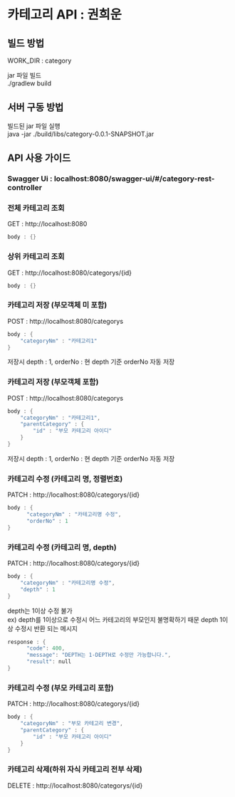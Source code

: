 # 카테고리 API : 권희운

## 빌드 방법
WORK_DIR :  category

jar 파일 빌드 \
./gradlew build


## 서버 구동 방법
빌드된 jar 파일 실행 \
java -jar ./build/libs/category-0.0.1-SNAPSHOT.jar 


## API 사용 가이드
### Swagger Ui : localhost:8080/swagger-ui/#/category-rest-controller


### 전체 카테고리 조회
GET : http://localhost:8080 
```c
body : {}
```

### 상위 카테고리 조회
GET : http://localhost:8080/categorys/{id} 
```c
body : {} 
```

### 카테고리 저장 (부모객체 미 포함) 
POST : http://localhost:8080/categorys 

```c
body : { 
    "categoryNm" : "카테고리1"
} 
```

저장시 depth : 1, orderNo : 현 depth 기준 orderNo 자동 저장

### 카테고리 저장 (부모객체 포함)
POST : http://localhost:8080/categorys 

```c
body : {
    "categoryNm" : "카테고리1", 
    "parentCategory" : {
        "id" : "부모 카테고리 아이디"
    }
}
```
저장시 depth : 1, orderNo : 현 depth 기준 orderNo 자동 저장


### 카테고리 수정 (카테고리 명, 정렬번호)
PATCH : http://localhost:8080/categorys/{id} 

```c
body : { 
      "categoryNm" : "카테고리명 수정",
      "orderNo" : 1
}
```


### 카테고리 수정 (카테고리 명, depth)

PATCH : http://localhost:8080/categorys/{id} 

```c
body : { 
    "categoryNm" : "카테고리명 수정",
    "depth" : 1
}
```

depth는 1이상 수정 불가 \
ex) depth를 1이상으로 수정시 어느 카테고리의 부모인지 불명확하기 때문
depth 1이상 수정시 반환 되는 메시지

```c
response : { 
      "code": 400, 
      "message": "DEPTH는 1-DEPTH로 수정만 가능합니다.", 
      "result": null 
} 
```


### 카테고리 수정 (부모 카테고리 포함)
PATCH : http://localhost:8080/categorys/{id} 

```c
body : { 
    "categoryNm" : "부모 카테고리 변경", 
    "parentCategory" : { 
        "id" : "부모 카테고리 아이디" 
    } 
}
```


### 카테고리 삭제(하위 자식 카테고리 전부 삭제)

DELETE : http://localhost:8080/categorys/{id}
